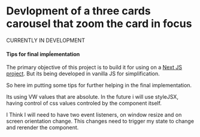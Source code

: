 # Devlopment of a three cards carousel that zoom the card in focus
CURRENTLY IN DEVELOPMENT



#### Tips for final impĺementation
The primary objective of this project is to build it for using on a [Next JS project](https://github.com/flou-ainan/servicos-do-mestre). But its being developed in vanilla JS for simplification.

So here im putting some tips for further helping in the final implementation.

Its using VW values that are absolute. In the future i will use styleJSX, having control of css values controled by the component itself.

I Think I will need to have two event listeners, on window resize and on screen orientation change. This changes need to trigger my state to change and rerender the component.